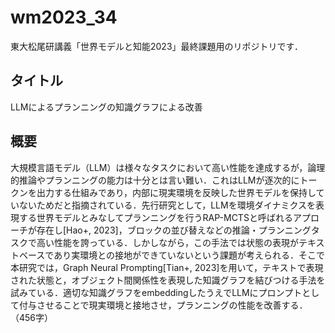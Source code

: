 # wm2023_34
東大松尾研講義「世界モデルと知能2023」最終課題用のリポジトリです．


## タイトル
LLMによるプランニングの知識グラフによる改善

## 概要
大規模言語モデル（LLM）は様々なタスクにおいて高い性能を達成するが，論理的推論やプランニングの能力は十分とは言い難い．これはLLMが逐次的にトークンを出力する仕組みであり，内部に現実環境を反映した世界モデルを保持していないためだと指摘されている．先行研究として，LLMを環境ダイナミクスを表現する世界モデルとみなしてプランニングを行うRAP-MCTSと呼ばれるアプローチが存在し[Hao+, 2023]，ブロックの並び替えなどの推論・プランニングタスクで高い性能を誇っている．しかしながら，この手法では状態の表現がテキストベースであり実環境との接地ができていないという課題が考えられる．そこで本研究では，Graph Neural Prompting[Tian+, 2023]を用いて，テキストで表現された状態と，オブジェクト間関係性を表現した知識グラフを結びつける手法を試みている．適切な知識グラフをembeddingしたうえでLLMにプロンプトとして付与させることで現実環境と接地させ，プランニングの性能を改善する．（456字）
